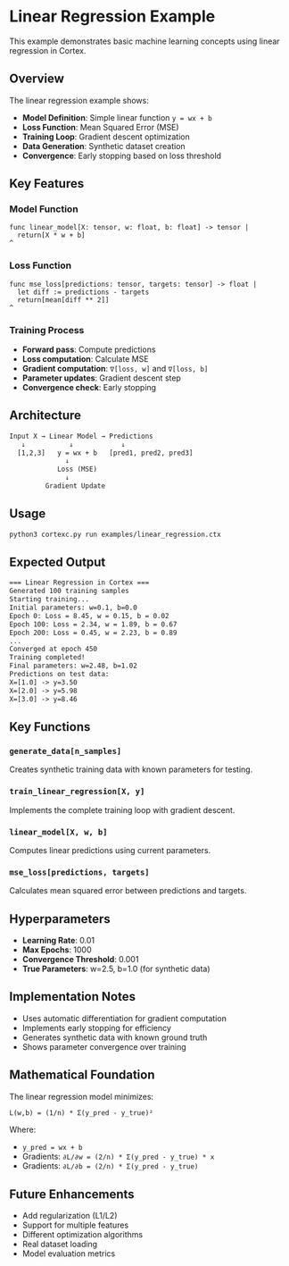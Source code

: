 # Linear Regression Example

This example demonstrates basic machine learning concepts using linear regression in Cortex.

## Overview

The linear regression example shows:

- **Model Definition**: Simple linear function `y = wx + b`
- **Loss Function**: Mean Squared Error (MSE)
- **Training Loop**: Gradient descent optimization
- **Data Generation**: Synthetic dataset creation
- **Convergence**: Early stopping based on loss threshold

## Key Features

### Model Function

```cortex
func linear_model[X: tensor, w: float, b: float] -> tensor |
  return[X * w + b]
^
```

### Loss Function

```cortex
func mse_loss[predictions: tensor, targets: tensor] -> float |
  let diff := predictions - targets
  return[mean[diff ** 2]]
^
```

### Training Process

- **Forward pass**: Compute predictions
- **Loss computation**: Calculate MSE
- **Gradient computation**: `∇[loss, w]` and `∇[loss, b]`
- **Parameter updates**: Gradient descent step
- **Convergence check**: Early stopping

## Architecture

``` txt
Input X → Linear Model → Predictions
   ↓           ↓            ↓
  [1,2,3]   y = wx + b   [pred1, pred2, pred3]
              ↓
            Loss (MSE)
              ↓
         Gradient Update
```

## Usage

```bash
python3 cortexc.py run examples/linear_regression.ctx
```

## Expected Output

``` txt
=== Linear Regression in Cortex ===
Generated 100 training samples
Starting training...
Initial parameters: w=0.1, b=0.0
Epoch 0: Loss = 8.45, w = 0.15, b = 0.02
Epoch 100: Loss = 2.34, w = 1.89, b = 0.67
Epoch 200: Loss = 0.45, w = 2.23, b = 0.89
...
Converged at epoch 450
Training completed!
Final parameters: w=2.48, b=1.02
Predictions on test data:
X=[1.0] -> y=3.50
X=[2.0] -> y=5.98
X=[3.0] -> y=8.46
```

## Key Functions

### `generate_data[n_samples]`

Creates synthetic training data with known parameters for testing.

### `train_linear_regression[X, y]`

Implements the complete training loop with gradient descent.

### `linear_model[X, w, b]`

Computes linear predictions using current parameters.

### `mse_loss[predictions, targets]`

Calculates mean squared error between predictions and targets.

## Hyperparameters

- **Learning Rate**: 0.01
- **Max Epochs**: 1000
- **Convergence Threshold**: 0.001
- **True Parameters**: w=2.5, b=1.0 (for synthetic data)

## Implementation Notes

- Uses automatic differentiation for gradient computation
- Implements early stopping for efficiency
- Generates synthetic data with known ground truth
- Shows parameter convergence over training

## Mathematical Foundation

The linear regression model minimizes:

``` txt
L(w,b) = (1/n) * Σ(y_pred - y_true)²
```

Where:

- `y_pred = wx + b`
- Gradients: `∂L/∂w = (2/n) * Σ(y_pred - y_true) * x`
- Gradients: `∂L/∂b = (2/n) * Σ(y_pred - y_true)`

## Future Enhancements

- Add regularization (L1/L2)
- Support for multiple features
- Different optimization algorithms
- Real dataset loading
- Model evaluation metrics
